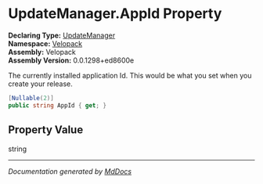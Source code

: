 ﻿<!--  
  <auto-generated>   
    The contents of this file were generated by a tool.  
    Changes to this file may be list if the file is regenerated  
  </auto-generated>   
-->

# UpdateManager.AppId Property

**Declaring Type:** [UpdateManager](../index.md)  
**Namespace:** [Velopack](../../index.md)  
**Assembly:** Velopack  
**Assembly Version:** 0.0.1298+ed8600e

 The currently installed application Id. This would be what you set when you create your release.

```csharp
[Nullable(2)]
public string AppId { get; }
```

## Property Value

string

___

*Documentation generated by [MdDocs](https://github.com/ap0llo/mddocs)*
